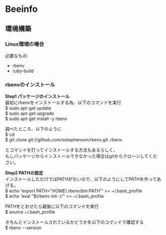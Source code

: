 # Beeinfo

## 環境構築

### Linux環境の場合
必要なもの:  
* rbenv  
* ruby-build  

### rbenvのインストール
**Step1 パッケージのインストール**  
最初にrbenvをインストールする為、以下のコマンドを実行  
    $ sudo apt-get update  
    $ sudo apt-get upgrade  
    $ sudo apt-get install -y rbenv


調べたところ、以下のように  
    $ cd   
    $ git clone git://github.com/sstephenson/rbenv.git .rbenv  

とコマンドを打ってインストールする方法もあるらしく、  
もしパッケージからインストールできなかった場合はgitからクローンしてください。  

**Step2 PATHの設定**  
インストールしただけではPATHがないので、以下のようにしてPATHを作ってあげる。  
    $ echo 'export PATH="$HOME/.rbenv/bin:$PATH"' >> ~/.bash_profile  
    $ echo 'eval "$(rbenv init -)"' >> ~/.bash_profile  

PATHをとおせたら最後に以下のコマンドを実行  
    $ source ~/.bash_profile

きちんとインストールされているかどうかを以下のコマンドで確認する  
    $ rbenv --version  


